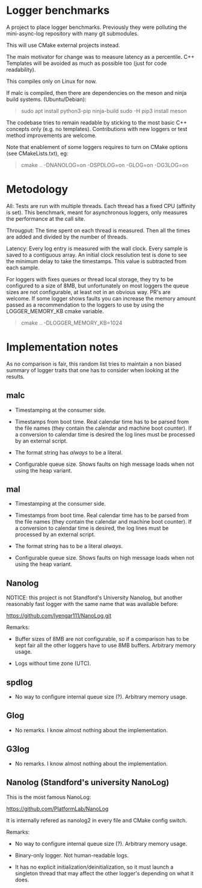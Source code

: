 Logger benchmarks
=================

A project to place logger benchmarks. Previously they were polluting the
mini-async-log repository with many git submodules.

This will use CMake external projects instead.

The main motivator for change was to measure latency as a percentile. C++
Templates will be avoided as much as possible too (just for code readability).

This compiles only on Linux for now.

If malc is compiled, then there are dependencies on the meson and ninja build
systems. (Ubuntu/Debian):

> sudo apt install python3-pip ninja-build
> sudo -H pip3 install meson

The codebase tries to remain readable by sticking to the most basic C++ concepts
only (e.g. no templates). Contributions with new loggers or test method
improvements are welcome.

Note that enablement of some loggers requires to turn on CMake options (see
CMakeLists.txt), eg:

> cmake .. -DNANOLOG=on -DSPDLOG=on -GLOG=on -DG3LOG=on

Metodology
==========

All: Tests are run with multiple threads. Each thread has a fixed CPU (affinity
is set). This benchmark, meant for asynchronous loggers, only measures the
performance at the call site.

Througput: The time spent on each thread is measured. Then all the times are
added and divided by the number of threads.

Latency: Every log entry is measured with the wall clock. Every sample is saved
to a contiguous array. An initial clock resolution test is done to see the
minimum delay to take the timestamps. This value is subtracted from each
sample.

For loggers with fixes queues or thread local storage, they try to be configured
to a size of 8MB, but unfortunately on most loggers the queue sizes are not
configurable, at least not in an obvious way. PR's are welcome. If some logger
shows faults you can increase the memory amount passed as a recommendation to
the loggers to use by using the LOGGER_MEMORY_KB cmake variable.

> cmake .. -DLOGGER_MEMORY_KB=1024

Implementation notes
====================

As no comparison is fair, this random list tries to maintain a non biased
summary of logger traits that one has to consider when looking at the results.

malc
----

* Timestamping at the consumer side.

* Timestamps from boot time. Real calendar time has to be parsed from the file
  names (they contain the calendar and machine boot counter). If a conversion
  to calendar time is desired the log lines must be processed by an external
  script.

* The format string has _always_ to be a literal.

* Configurable queue size. Shows faults on high message loads when not using
  the heap variant.

mal
---

* Timestamping at the consumer side.

* Timestamps from boot time. Real calendar time has to be parsed from the file
  names (they contain the calendar and machine boot counter). If a conversion
  to calendar time is desired, the log lines must be processed by an external
  script.

* The format string has to be a literal _always_.

* Configurable queue size. Shows faults on high message loads when not using
  the heap variant.

Nanolog
-------

NOTICE: this project is not Standford's University Nanolog, but another
reasonably fast logger with the same name that was available before:

https://github.com/Iyengar111/NanoLog.git

Remarks:

* Buffer sizes of 8MB are not configurable, so if a comparison has to be kept
  fair all the other loggers have to use 8MB buffers. Arbitrary memory usage.

* Logs without time zone (UTC).

spdlog
------

* No way to configure internal queue size (?). Arbitrary memory usage.

Glog
----

* No remarks. I know almost nothing about the implementation.

G3log
-----

* No remarks. I know almost nothing about the implementation.

Nanolog (Standford's university NanoLog)
----------------------------------------

This is the most famous NanoLog:

https://github.com/PlatformLab/NanoLog

It is internally refered as nanolog2 in every file and CMake config switch.

Remarks:

* No way to configure internal queue size (?). Arbitrary memory usage.

* Binary-only logger. Not human-readable logs.

* It has no explicit initialization/deinitialization, so it must launch a
  singleton thread that may affect the other logger's depending on what it does.
